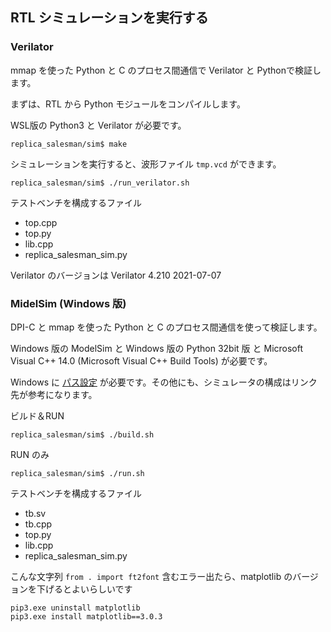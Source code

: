 ## RTL シミュレーションを実行する

### Verilator

mmap を使った Python と C のプロセス間通信で Verilator と Pythonで検証します。

まずは、RTL から Python モジュールをコンパイルします。

WSL版の Python3 と Verilator が必要です。

```
replica_salesman/sim$ make
```

シミュレーションを実行すると、波形ファイル `tmp.vcd` ができます。

```
replica_salesman/sim$ ./run_verilator.sh
```

テストベンチを構成するファイル

- top.cpp
- top.py
- lib.cpp
- replica_salesman_sim.py

Verilator のバージョンは Verilator 4.210 2021-07-07

### MidelSim (Windows 版)

DPI-C と mmap を使った Python と C のプロセス間通信を使って検証します。

Windows 版の ModelSim と Windows 版の Python 32bit 版 と Microsoft Visual C++ 14.0 (Microsoft Visual C++ Build Tools) が必要です。

Windows に [パス設定](https://github.com/tom01h/TIL/tree/master/dpi-python#%E6%BA%96%E5%82%99) が必要です。その他にも、シミュレータの構成はリンク先が参考になります。

ビルド＆RUN

```
replica_salesman/sim$ ./build.sh
```

RUN のみ

```
replica_salesman/sim$ ./run.sh
```

テストベンチを構成するファイル

- tb.sv
- tb.cpp
- top.py
- lib.cpp
- replica_salesman_sim.py

こんな文字列 `from . import ft2font` 含むエラー出たら、matplotlib のバージョンを下げるとよいらしいです

```
pip3.exe uninstall matplotlib
pip3.exe install matplotlib==3.0.3
```

